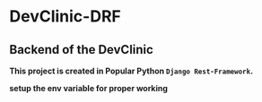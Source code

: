 # DevClinic-DRF

## Backend of the DevClinic 

<strong>This project is created in Popular Python `Django Rest-Framework`.<strong/>


<strong>setup the env variable for proper working<strong/>


